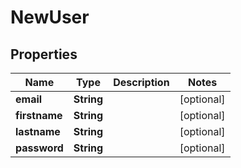 

# NewUser

## Properties

Name | Type | Description | Notes
------------ | ------------- | ------------- | -------------
**email** | **String** |  |  [optional]
**firstname** | **String** |  |  [optional]
**lastname** | **String** |  |  [optional]
**password** | **String** |  |  [optional]



